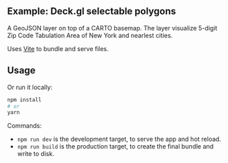 ## Example: Deck.gl selectable polygons

A GeoJSON layer on top of a CARTO basemap. The layer visualize 5-digit Zip Code Tabulation Area of New York and nearlest cities.

Uses [Vite](https://vitejs.dev/) to bundle and serve files.

## Usage

Or run it locally:

```bash
npm install
# or
yarn
```

Commands:
* `npm run dev` is the development target, to serve the app and hot reload.
* `npm run build` is the production target, to create the final bundle and write to disk.